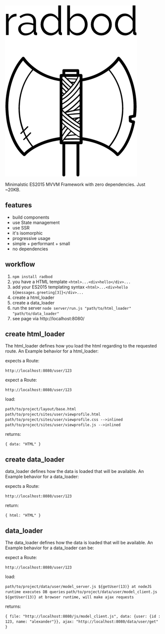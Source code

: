 ![Radbod Logo](https://raw.githubusercontent.com/kindziora/radbod/master/logo.png?token=AADL3M6H3J2GJAY6HPB3EN3AKHPN2 "Radbod Logo")

Minimalstic ES2015 MVVM Framework with zero dependencies. Just ~20KB.


## features

- build components
- use State management
- use SSR
- it's isomorphic
- progressive usage
- simple + performant + small
- no dependencies

## workflow

1. `npm install radbod`
2. you have a HTML template `<html>...<div>hello</div>...`
3. add your ES2015 templating syntax `<html>...<div>hello ${messages.greeting[3]}</div>...`
4. create a html_loader 
5. create a data_loader
6. run the server `node server/run.js "path/to/html_loader" "path/to/data_loader"`
7. see page via http://localhost:8080/
   

## create html_loader


The html_loader defines how you load the html regarding to the requested route.
An Example behavior for a html_loader:

expects a Route:

`http://localhost:8080/user/123` 


expect a Route:

`http://localhost:8080/user/123` 

load:

`path/to/project/layout/base.html`
`path/to/project/sites/user/viewprofile.html`
`path/to/project/sites/user/viewprofile.css -->inlined`
`path/to/project/sites/user/viewprofile.js -->inlined`

returns:

`{ data: "HTML" }`

## create data_loader

data_loader defines how the data is loaded that will be available.
An Example behavior for a data_loader:

expects a Route:

`http://localhost:8080/user/123` 

return:

`{ html: "HTML" }`

## data_loader

The data_loader defines how the data is loaded that will be available.
An Example behavior for a data_loader can be:

expect a Route:

`http://localhost:8080/user/123` 

load:

`path/to/project/data/user/model_server.js ${getUser(13)} at nodeJS runtime executes DB queries`
`path/to/project/data/user/model_client.js ${getUser(13)} at browser runtime, will make ajax requests`

returns:


`{ file: "http://localhost:8080/js/model_client.js", data: {user: {id : 123, name: "alexander"}}, ajax: "http://localhost:8080/data/user/get" }`
